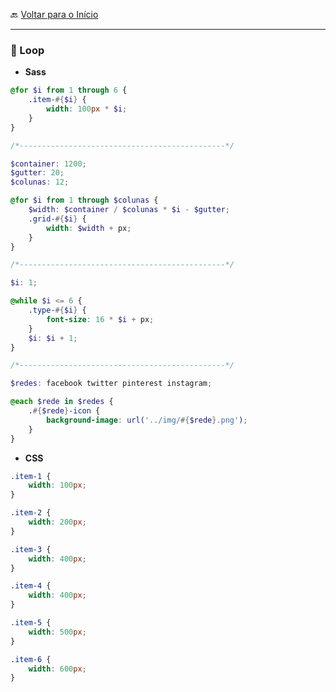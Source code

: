 🔙 [Voltar para o Início](https://github.com/4L1C3-R4BB1T/estudos-sass "Voltar para o Início")

---

### 🔸 Loop

* **Sass**

```scss
@for $i from 1 through 6 {
    .item-#{$i} {
        width: 100px * $i;
    }
}

/*----------------------------------------------*/

$container: 1200;
$gutter: 20;
$colunas: 12;

@for $i from 1 through $colunas {
    $width: $container / $colunas * $i - $gutter;
    .grid-#{$i} {
        width: $width + px;
    }
}

/*----------------------------------------------*/

$i: 1;

@while $i <= 6 {
    .type-#{$i} {
        font-size: 16 * $i + px;
    }
    $i: $i + 1;
}

/*----------------------------------------------*/

$redes: facebook twitter pinterest instagram;

@each $rede in $redes {
    .#{$rede}-icon {
        background-image: url('../img/#{$rede}.png');
    }
}
```

* **CSS**

```css
.item-1 {
    width: 100px;
}

.item-2 {
    width: 200px;
}

.item-3 {
    width: 400px;
}

.item-4 {
    width: 400px;
}

.item-5 {
    width: 500px;
}

.item-6 {
    width: 600px;
}
```
